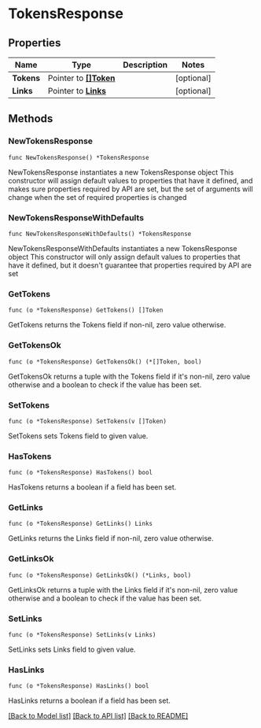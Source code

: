 # TokensResponse

## Properties

Name | Type | Description | Notes
------------ | ------------- | ------------- | -------------
**Tokens** | Pointer to [**[]Token**](Token.md) |  | [optional] 
**Links** | Pointer to [**Links**](Links.md) |  | [optional] 

## Methods

### NewTokensResponse

`func NewTokensResponse() *TokensResponse`

NewTokensResponse instantiates a new TokensResponse object
This constructor will assign default values to properties that have it defined,
and makes sure properties required by API are set, but the set of arguments
will change when the set of required properties is changed

### NewTokensResponseWithDefaults

`func NewTokensResponseWithDefaults() *TokensResponse`

NewTokensResponseWithDefaults instantiates a new TokensResponse object
This constructor will only assign default values to properties that have it defined,
but it doesn't guarantee that properties required by API are set

### GetTokens

`func (o *TokensResponse) GetTokens() []Token`

GetTokens returns the Tokens field if non-nil, zero value otherwise.

### GetTokensOk

`func (o *TokensResponse) GetTokensOk() (*[]Token, bool)`

GetTokensOk returns a tuple with the Tokens field if it's non-nil, zero value otherwise
and a boolean to check if the value has been set.

### SetTokens

`func (o *TokensResponse) SetTokens(v []Token)`

SetTokens sets Tokens field to given value.

### HasTokens

`func (o *TokensResponse) HasTokens() bool`

HasTokens returns a boolean if a field has been set.

### GetLinks

`func (o *TokensResponse) GetLinks() Links`

GetLinks returns the Links field if non-nil, zero value otherwise.

### GetLinksOk

`func (o *TokensResponse) GetLinksOk() (*Links, bool)`

GetLinksOk returns a tuple with the Links field if it's non-nil, zero value otherwise
and a boolean to check if the value has been set.

### SetLinks

`func (o *TokensResponse) SetLinks(v Links)`

SetLinks sets Links field to given value.

### HasLinks

`func (o *TokensResponse) HasLinks() bool`

HasLinks returns a boolean if a field has been set.


[[Back to Model list]](../README.md#documentation-for-models) [[Back to API list]](../README.md#documentation-for-api-endpoints) [[Back to README]](../README.md)


